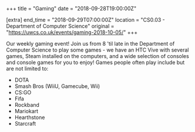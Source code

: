 +++
title = "Gaming"
date = "2018-09-28T19:00:00Z"

[extra]
end_time = "2018-09-29T07:00:00Z"
location = "CS0.03 - Department of Computer Science"
original = "https://uwcs.co.uk/events/gaming-2018-10-05/"
+++

Our weekly gaming event\! Join us from 8 'til late in the Department of Computer Science to play some games - we have an HTC Vive with several games, Steam installed on the computers, and a wide selection of consoles and console games for you to enjoy\! Games people often play include but are not limited to:

  - DOTA  
  - Smash Bros (WiiU, Gamecube, Wii)  
  - CS:GO  
  - Fifa  
  - Rockband  
  - Mariokart  
  - Hearthstone  
  - Starcraft

